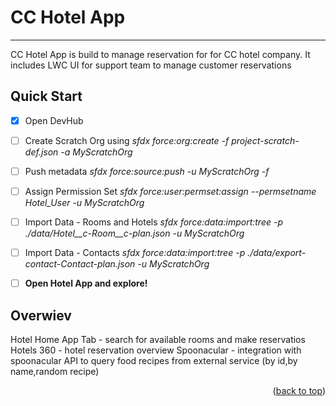# CC Hotel App
- - - -
<a name="readme-top"></a>

CC Hotel App is build to manage reservation for for CC hotel company. It includes LWC UI for support team to manage customer reservations


## Quick Start ##

- [x] Open DevHub
- [ ] Create Scratch Org using 	*sfdx force:org:create -f project-scratch-def.json -a MyScratchOrg*
- [ ] Push metadata 	*sfdx force:source:push -u MyScratchOrg -f*
- [ ] Assign Permission Set 	*sfdx force:user:permset:assign --permsetname Hotel_User -u MyScratchOrg*
- [ ] Import Data - Rooms and Hotels	*sfdx force:data:import:tree -p ./data/Hotel__c-Room__c-plan.json -u MyScratchOrg*
- [ ] Import Data - Contacts	*sfdx force:data:import:tree -p ./data/export-contact-Contact-plan.json -u MyScratchOrg*
- [ ] **Open Hotel App and explore!**


## Overwiev ##
Hotel Home App Tab - search for available rooms and make reservatios
Hotels 360 - hotel reservation overview
Spoonacular - integration with spoonacular API to query food recipes from external service (by id,by name,random recipe)


<p align="right">(<a href="#readme-top">back to top</a>)</p>






